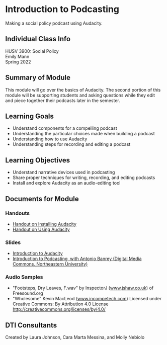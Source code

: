 # Introduction to Podcasting
Making a social policy podcast using Audacity.

## Individual Class Info
HUSV 3900: Social Policy
<br>
Emily Mann
<br>
Spring 2022
<br>


## Summary of Module
This module will go over the basics of Audacity. The second portion of this module will be supporting students and asking questions while they edit and piece together their podcasts later in the semester.

## Learning Goals
- Understand components for a compelling podcast
- Understanding the particular choices made when building a podcast
- Understanding how to use Audacity
- Understanding steps for recording and editing a podcast

## Learning Objectives
- Understand narrative devices used in podcasting
- Share proper techniques for writing, recording, and editing podcasts
- Install and explore Audacity as an audio-editing tool

## Documents for Module

### Handouts
- [Handout on Installing Audacity](https://github.com/NULabNortheastern/digitalassignmentshowcase/blob/master/podcasting/social_policy-spring2022-mann/handout-install_audacity.pdf)
- [Handout on Using Audacity](https://github.com/NULabNortheastern/digitalassignmentshowcase/blob/master/podcasting/social_policy-spring2022-mann/handout-intro_to_audacity.pdf)


### Slides
- [Introduction to Audacity](https://github.com/NULabNortheastern/digitalassignmentshowcase/blob/master/podcasting/social_policy-spring2022-mann/Audacity%20Slides.pdf)
- [Introduction to Podcasting, with Antonio Banrey (Digital Media Commons, Northeastern University)](https://github.com/NULabNortheastern/digitalassignmentshowcase/blob/master/podcasting/social_policy-spring2022-mann/Banrey%20Intro%20to%20Podcasting%20Slides.pptx.pdf)

### Audio Samples
- "Footsteps, Dry Leaves, F.wav" by InspectorJ (www.jshaw.co.uk) of Freesound.org
- "Wholesome" Kevin MacLeod (www.incompetech.com)
Licensed under Creative Commons: By Attribution 4.0 License
http://creativecommons.org/licenses/by/4.0/


## DTI Consultants
Created by Laura Johnson, Cara Marta Messina, and Molly Nebiolo
